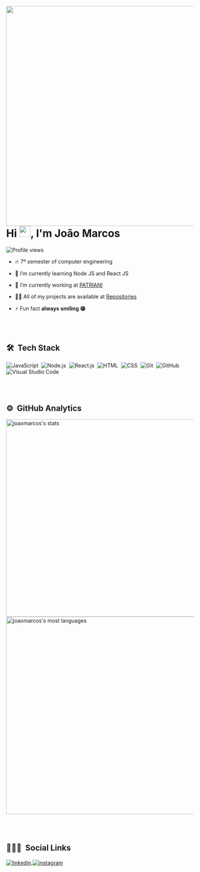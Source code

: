 <img align="right" height="590em" src="https://raw.githubusercontent.com/gist/zJoaoMarcos/3ecf090a59141a77912213a501b82524/raw/90f4eb3196e491923282a1f0ac21cf1b10391fe6/githubcard.svg"/>
<h1 align="left">Hi <img src="https://raw.githubusercontent.com/kaueMarques/kaueMarques/master/hi.gif" width="30px">, I'm João Marcos</h1>
<p align="left"> <img src="https://komarev.com/ghpvc/?username=zJoaoMarcos&color=yellow" alt="Profile views" /> </p>

- 🔥 7º semester of computer engineering 

- 🌱 I’m currently learning Node JS and React JS

- 🔭 I’m currently working at [PATRIANI](https://www.construtorapatriani.com.br/)

- 👨‍💻 All of my projects are available at [Repositories](https://github.com/zJoaoMarcos?tab=repositories)

- ⚡ Fun fact **always smiling 😁**

<br><br>

## 🛠 &nbsp;Tech Stack

![JavaScript](https://img.shields.io/badge/-JavaScript-05122A?style=flat&logo=javascript)&nbsp;
![Node.js](https://img.shields.io/badge/-Node.js-05122A?style=flat&logo=node.js)&nbsp;
![React.js](https://img.shields.io/badge/-React.js-05122A?style=flat&logo=react.js)&nbsp;
![HTML](https://img.shields.io/badge/-HTML-05122A?style=flat&logo=HTML5)&nbsp;
![CSS](https://img.shields.io/badge/-CSS-05122A?style=flat&logo=CSS3&logoColor=1572B6)&nbsp;
![Git](https://img.shields.io/badge/-Git-05122A?style=flat&logo=git)&nbsp;
![GitHub](https://img.shields.io/badge/-GitHub-05122A?style=flat&logo=github)&nbsp;
![Visual Studio Code](https://img.shields.io/badge/-Visual%20Studio%20Code-05122A?style=flat&logo=visual-studio-code&logoColor=007ACC)&nbsp;

<br><br>

## ⚙️ &nbsp;GitHub Analytics

<p align="left">
<img width="530em" src="https://github-readme-stats.vercel.app/api?username=zJoaoMarcos&show_icons=true&theme=vision-friendly-dark"  alt="joaomarcos's stats"/>
<img width="530em" src="https://github-readme-stats.vercel.app/api/top-langs/?username=zJoaoMarcos&layout=compact&theme=vision-friendly-dark" alt="joaomarcos's most languages"/>
</p>

<br><br>

## 👨🏽‍🦲 &nbsp;Social Links

<a href="https://www.linkedin.com/in/joaomarcos-silva/" target="_blank">
  <img align="center" src="https://img.shields.io/badge/-joaomarcos-05122A?style=flat&logo=linkedin" alt="linkedin"/>
</a>
<a href="https://www.instagram.com/jonnasss__/" target="_blank">
 <img align="center" src="https://img.shields.io/badge/-joaomarcos-05122A?style=flat&logo=instagram" alt="instagram"/>
</a>

<!--
**zJoaoMarcos/zJoaoMarcos** is a ✨ _special_ ✨ repository because its `README.md` (this file) appears on your GitHub profile.

Here are some ideas to get you started:

- 🔭 I’m currently working on ...
- 🌱 I’m currently learning ...
- 👯 I’m looking to collaborate on ...
- 🤔 I’m looking for help with ...
- 💬 Ask me about ...
- 📫 How to reach me: ...
- 😄 Pronouns: ...
- ⚡ Fun fact: ...
-->
